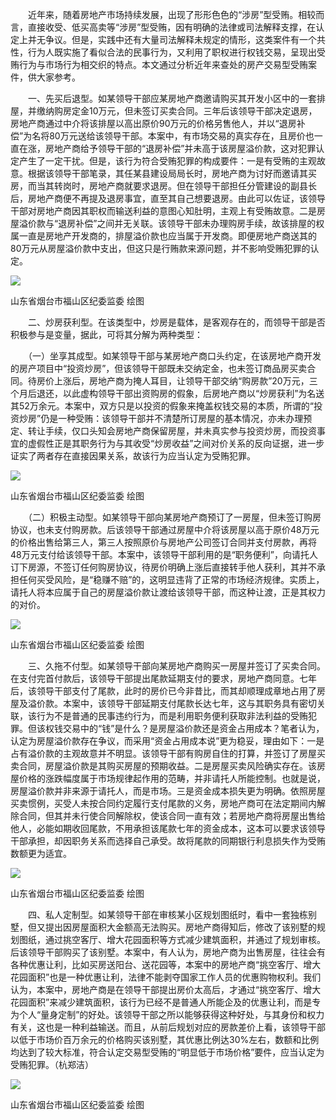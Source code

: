 　　近年来，随着房地产市场持续发展，出现了形形色色的“涉房”型受贿。相较而言，直接收受、低买高卖等“涉房”型受贿，因有明确的法律或司法解释支撑，在认定上并无争议。但是，实践中还有大量司法解释未规定的情形，这类案件有一个共性，行为人既实施了看似合法的民事行为，又利用了职权进行权钱交易，呈现出受贿行为与市场行为相交织的特点。本文通过分析近年来查处的房产交易型受贿案件，供大家参考。

　　一、先买后退型。如某领导干部应某房地产商邀请购买其开发小区中的一套排屋，并缴纳购房定金10万元，但未签订买卖合同。三年后该领导干部决定退房，房地产商通过中介将该排屋以高出原价90万元的价格另售他人，并以“退房补偿”为名将80万元送给该领导干部。本案中，有市场交易的真实存在，且房价也一直在涨，房地产商给予领导干部的“退房补偿”并未高于该房屋溢价款，这对犯罪认定产生了一定干扰。但是，该行为符合受贿犯罪的构成要件：一是有受贿的主观故意。根据该领导干部笔录，其任某县建设局局长时，房地产商为讨好而邀请其买房，而当其转岗时，房地产商就要求退房。但在领导干部担任分管建设的副县长后，房地产商便不再提及退房事宜，直至其自己想要退房。由此可以佐证，该领导干部对房地产商因其职权而输送利益的意图心知肚明，主观上有受贿故意。二是房屋溢价款与“退房补偿”之间并无关联。该领导干部未办理购房手续，故该排屋的权属一直是房地产开发商的，排屋溢价款也应当属于开发商。即便房地产商送其的80万元从房屋溢价款中支出，但这只是行贿款来源问题，并不影响受贿犯罪的认定。

![](https://www.ccdi.gov.cn/hdjln/ywtt/202204/W020220414472799374779.jpeg)

山东省烟台市福山区纪委监委 绘图

　　二、炒房获利型。在该类型中，炒房是载体，是客观存在的，而领导干部是否积极参与是变量，据此，可将其分解为两种类型：

　　（一）坐享其成型。如某领导干部与某房地产商口头约定，在该房地产商开发的房产项目中“投资炒房”，但该领导干部既未交纳定金，也未签订商品房买卖合同。待房价上涨后，房地产商为掩人耳目，让领导干部交纳“购房款”20万元，三个月后退还，以此虚构领导干部出资购房的假象，后房地产商以“炒房获利”为名送其52万余元。本案中，双方只是以投资的假象来掩盖权钱交易的本质，所谓的“投资炒房”仍是一种受贿：该领导干部并不清楚所订房屋的基本情况，亦未办理预定、转让手续，仅口头知会房地产商保留房屋，并未真实参与投资炒房，而投资事宜的虚假性正是其职务行为与其收受“炒房收益”之间对价关系的反向证据，进一步证实了两者存在直接因果关系，故该行为应当认定为受贿犯罪。

![](https://www.ccdi.gov.cn/hdjln/ywtt/202204/W020220414472799425985.jpeg)

山东省烟台市福山区纪委监委 绘图

　　（二）积极主动型。如某领导干部向某房地产商预订了一房屋，但未签订购房协议，也未支付购房款。后该领导干部通过房屋中介将该房屋以高于原价48万元的价格出售给第三人，第三人按照原价与房地产公司签订合同并支付房款，再将48万元支付给该领导干部。本案中，该领导干部利用的是“职务便利”，向请托人订下房源，不签订任何购房协议，待房价明确上涨后直接转手他人获利，其并不承担任何买受风险，是“稳赚不赔”的，这明显违背了正常的市场经济规律。实质上，请托人将本应属于自己的房屋溢价款让渡给该领导干部，而这种让渡，正是其权力的对价。

![](https://www.ccdi.gov.cn/hdjln/ywtt/202204/W020220414472799468222.jpeg)

山东省烟台市福山区纪委监委 绘图

　　三、久拖不付型。如某领导干部向某房地产商购买一房屋并签订了买卖合同。在支付完首付款后，该领导干部提出尾款延期支付的要求，房地产商同意。七年后，该领导干部支付了尾款，此时的房价已今非昔比，而其却顺理成章地占用了房屋及溢价款。本案中，该领导干部延期支付尾款长达七年，这与其职务具有密切关联，该行为不是普通的民事违约行为，而是利用职务便利获取非法利益的受贿犯罪。但该权钱交易中的“钱”是什么？是房屋溢价款还是资金占用成本？笔者认为，认定为房屋溢价款存在争议，而采用“资金占用成本说”更为稳妥，理由如下：一是占有溢价款的主观故意并不明显。该领导干部有购房自住的打算，并签订了房屋买卖合同，房屋溢价款是其购买房屋的预期收益。二是房屋买卖风险确实存在。该房屋价格的涨跌幅度属于市场规律起作用的范畴，并非请托人所能控制。也就是说，房屋溢价款并非来源于请托人，而是市场。三是资金成本损失更为明确。依照房屋买卖惯例，买受人未按合同约定履行支付尾款的义务，房地产商可在法定期间内解除合同，但其并未行使合同解除权，使该合同一直有效；若房地产商将房屋出售给他人，必能如期收回尾款，不用承担该尾款七年的资金成本，这本可以要求该领导干部承担，却因职务关系而选择自己承受。故将尾款的同期银行利息损失作为受贿数额更为适宜。

![](https://www.ccdi.gov.cn/hdjln/ywtt/202204/W020220414472799515260.jpeg)

山东省烟台市福山区纪委监委 绘图

　　四、私人定制型。如某领导干部在审核某小区规划图纸时，看中一套独栋别墅，但又提出因房屋面积大金额高无法购买。房地产商得知后，修改了该别墅的规划图纸，通过挑空客厅、增大花园面积等方式减少建筑面积，并通过了规划审核。后该领导干部购买了该别墅。本案中，有人认为，房地产商为出售房屋，往往会有各种优惠让利，比如买房送阳台、送花园等，本案中的房地产商“挑空客厅、增大花园面积”也是一种优惠让利，法律不能剥夺国家工作人员的优惠购物权利。我们认为，本案中，房地产商是在领导干部提出房价太高后，才通过“挑空客厅、增大花园面积”来减少建筑面积，该行为已经不是普通人所能企及的优惠让利，而是专为个人“量身定制”的好处。该领导干部之所以能够获得这种好处，与其身份和权力有关，这也是一种利益输送。而且，从前后规划对应的房款差价上看，该领导干部以低于市场价百万余元的价格购买该别墅，其优惠比例达30%左右，数额和比例均达到了较大标准，符合认定交易型受贿的“明显低于市场价格”要件，应当认定为受贿犯罪。（杭郑洁）

![](https://www.ccdi.gov.cn/hdjln/ywtt/202204/W020220414472799555813.jpeg)

山东省烟台市福山区纪委监委 绘图